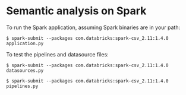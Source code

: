 # Semantic analysis on Spark

To run the Spark application, assuming Spark binaries are in your path:

```
$ spark-submit --packages com.databricks:spark-csv_2.11:1.4.0 application.py
```

To test the pipelines and datasource files:

```
$ spark-submit --packages com.databricks:spark-csv_2.11:1.4.0 datasources.py
```

```
$ spark-submit --packages com.databricks:spark-csv_2.11:1.4.0 pipelines.py
```
